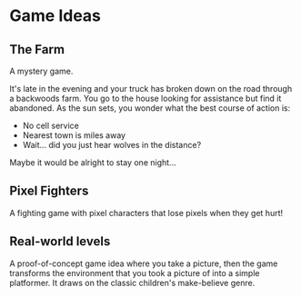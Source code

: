 # Game Ideas

## The Farm

A mystery game.

It's late in the evening and your truck has broken down on the road through a backwoods farm. 
You go to the house looking for assistance but find it abandoned.
As the sun sets, you wonder what the best course of action is:

- No cell service
- Nearest town is miles away
- Wait... did you just hear wolves in the distance?

Maybe it would be alright to stay one night...

## Pixel Fighters

A fighting game with pixel characters that lose pixels when they get hurt!

## Real-world levels

A proof-of-concept game idea where you take a picture, then the game transforms the environment that you took a picture of into a simple platformer.
It draws on the classic children's make-believe genre.
